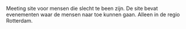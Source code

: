 Meeting site voor mensen die slecht te been zijn. De site bevat evenementen waar de mensen naar toe kunnen gaan. Alleen in de regio Rotterdam.